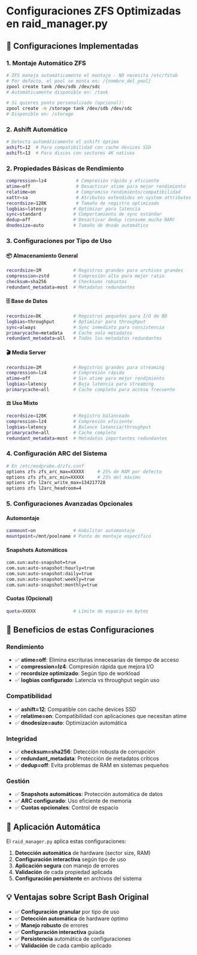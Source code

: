 # Configuraciones ZFS Optimizadas en raid_manager.py

## 🔷 Configuraciones Implementadas

### 1. **Montaje Automático ZFS**
```bash
# ZFS maneja automáticamente el montaje - NO necesita /etc/fstab
# Por defecto, el pool se monta en: /{nombre_del_pool}
zpool create tank /dev/sdb /dev/sdc
# Automáticamente disponible en: /tank

# Si quieres punto personalizado (opcional):
zpool create -m /storage tank /dev/sdb /dev/sdc
# Disponible en: /storage
```

### 2. **Ashift Automático**
```bash
# Detecta automáticamente el ashift óptimo
ashift=12  # Para compatibilidad con cache devices SSD
ashift=13  # Para discos con sectores 4K nativos
```

### 2. **Propiedades Básicas de Rendimiento**
```bash
compression=lz4           # Compresión rápida y eficiente
atime=off                 # Desactivar atime para mejor rendimiento
relatime=on               # Compromiso rendimiento/compatibilidad
xattr=sa                  # Atributos extendidos en system attributes
recordsize=128K           # Tamaño de registro optimizado
logbias=latency          # Optimizar para latencia
sync=standard            # Comportamiento de sync estándar
dedup=off                # Desactivar dedup (consume mucha RAM)
dnodesize=auto           # Tamaño de dnode automático
```

### 3. **Configuraciones por Tipo de Uso**

#### 📦 **Almacenamiento General**
```bash
recordsize=1M            # Registros grandes para archivos grandes
compression=zstd         # Compresión alta para mejor ratio
checksum=sha256          # Checksums robustos
redundant_metadata=most  # Metadatos redundantes
```

#### 🗄️ **Base de Datos**
```bash
recordsize=8K            # Registros pequeños para I/O de BD
logbias=throughput       # Optimizar para throughput
sync=always              # Sync inmediato para consistencia
primarycache=metadata    # Cache solo metadatos
redundant_metadata=all   # Todos los metadatos redundantes
```

#### 🎬 **Media Server**
```bash
recordsize=1M            # Registros grandes para streaming
compression=lz4          # Compresión rápida
atime=off                # Sin atime para mejor rendimiento
logbias=latency          # Baja latencia para streaming
primarycache=all         # Cache completo para acceso frecuente
```

#### ⚖️ **Uso Mixto**
```bash
recordsize=128K          # Registro balanceado
compression=lz4          # Compresión eficiente
logbias=latency          # Balance latencia/throughput
primarycache=all         # Cache completo
redundant_metadata=most  # Metadatos importantes redundantes
```

### 4. **Configuración ARC del Sistema**
```bash
# En /etc/modprobe.d/zfs.conf
options zfs zfs_arc_max=XXXXX     # 25% de RAM por defecto
options zfs zfs_arc_min=XXXXX     # 25% del máximo
options zfs l2arc_write_max=134217728
options zfs l2arc_headroom=4
```

### 5. **Configuraciones Avanzadas Opcionales**

#### **Automontaje**
```bash
canmount=on              # Habilitar automontaje
mountpoint=/mnt/poolname # Punto de montaje específico
```

#### **Snapshots Automáticos**
```bash
com.sun:auto-snapshot=true
com.sun:auto-snapshot:hourly=true
com.sun:auto-snapshot:daily=true
com.sun:auto-snapshot:weekly=true
com.sun:auto-snapshot:monthly=true
```

#### **Cuotas (Opcional)**
```bash
quota=XXXXX              # Límite de espacio en bytes
```

## 🎯 Beneficios de estas Configuraciones

### **Rendimiento**
- ✅ **atime=off**: Elimina escrituras innecesarias de tiempo de acceso
- ✅ **compression=lz4**: Compresión rápida que mejora I/O
- ✅ **recordsize optimizado**: Según tipo de workload
- ✅ **logbias configurado**: Latencia vs throughput según uso

### **Compatibilidad**
- ✅ **ashift=12**: Compatible con cache devices SSD
- ✅ **relatime=on**: Compatibilidad con aplicaciones que necesitan atime
- ✅ **dnodesize=auto**: Optimización automática

### **Integridad**
- ✅ **checksum=sha256**: Detección robusta de corrupción
- ✅ **redundant_metadata**: Protección de metadatos críticos
- ✅ **dedup=off**: Evita problemas de RAM en sistemas pequeños

### **Gestión**
- ✅ **Snapshots automáticos**: Protección automática de datos
- ✅ **ARC configurado**: Uso eficiente de memoria
- ✅ **Cuotas opcionales**: Control de espacio

## 🔧 Aplicación Automática

El `raid_manager.py` aplica estas configuraciones:

1. **Detección automática** de hardware (sector size, RAM)
2. **Configuración interactiva** según tipo de uso
3. **Aplicación segura** con manejo de errores
4. **Validación** de cada propiedad aplicada
5. **Configuración persistente** en archivos del sistema

## 💡 Ventajas sobre Script Bash Original

- ✅ **Configuración granular** por tipo de uso
- ✅ **Detección automática** de hardware óptimo
- ✅ **Manejo robusto** de errores
- ✅ **Configuración interactiva** guiada
- ✅ **Persistencia** automática de configuraciones
- ✅ **Validación** de cada cambio aplicado

